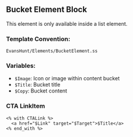 ## Bucket Element Block

This element is only available inside a list element.

### Template Convention:

`EvansHunt/Elements/BucketElement.ss`

### Variables:

- `$Image`: Icon or image within content bucket
- `$Title`: Bucket title
- `$Copy`: Bucket content

### CTA LinkItem
```
<% with CTALink %>
  <a href="$Link" target="$Target">$Title</a>
<% end_with %>
```